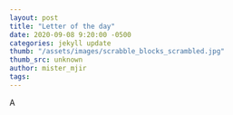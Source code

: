 ```yaml
---
layout: post
title: "Letter of the day"
date: 2020-09-08 9:20:00 -0500
categories: jekyll update
thumb: "/assets/images/scrabble_blocks_scrambled.jpg"
thumb_src: unknown
author: mister_mjir
tags:
---
```

A
